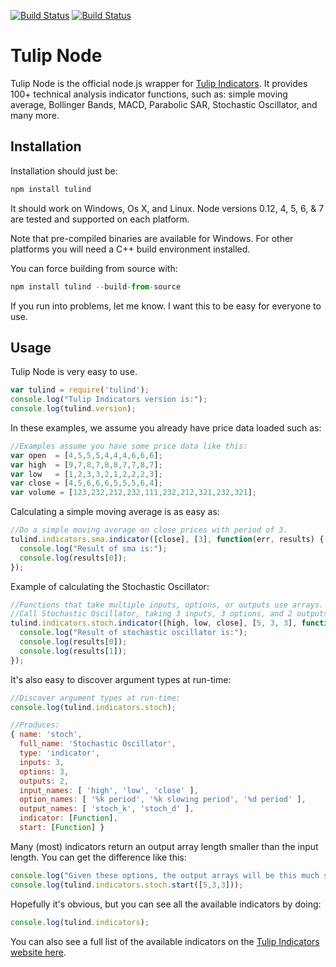 [![Build Status](https://travis-ci.org/TulipCharts/tulipnode.svg?branch=master)](https://travis-ci.org/TulipCharts/tulipnode)
[![Build Status](https://ci.appveyor.com/api/projects/status/ps9l8w7fxi81v2q5/branch/master?svg=true)](https://ci.appveyor.com/project/codeplea/tulipnode)

# Tulip Node

Tulip Node is the official node.js wrapper for [Tulip
Indicators](https://tulipindicators.org). It provides 100+
technical analysis indicator functions, such as:
simple moving average, Bollinger Bands, MACD, Parabolic SAR, Stochastic
Oscillator, and many more.


## Installation

Installation should just be:

``` js
npm install tulind
```

It should work on Windows, Os X, and Linux. Node versions 0.12, 4, 5, 6, & 7
are tested and supported on each platform.

Note that pre-compiled binaries are available for Windows. For other platforms
you will need a C++ build environment installed.

You can force building from source with:

```js
npm install tulind --build-from-source
```

If you run into problems, let me know. I want this to be easy for everyone to
use.


## Usage

Tulip Node is very easy to use.

``` js
var tulind = require('tulind');
console.log("Tulip Indicators version is:");
console.log(tulind.version);
```

In these examples, we assume you already have price data loaded such as:
``` js
//Examples assume you have some price data like this:
var open  = [4,5,5,5,4,4,4,6,6,6];
var high  = [9,7,8,7,8,8,7,7,8,7];
var low   = [1,2,3,3,2,1,2,2,2,3];
var close = [4,5,6,6,6,5,5,5,6,4];
var volume = [123,232,212,232,111,232,212,321,232,321];
```

Calculating a simple moving average is as easy as:

``` js
//Do a simple moving average on close prices with period of 3.
tulind.indicators.sma.indicator([close], [3], function(err, results) {
  console.log("Result of sma is:");
  console.log(results[0]);
});
```



Example of calculating the Stochastic Oscillator:

``` js
//Functions that take multiple inputs, options, or outputs use arrays.
//Call Stochastic Oscillator, taking 3 inputs, 3 options, and 2 outputs.
tulind.indicators.stoch.indicator([high, low, close], [5, 3, 3], function(err, results) {
  console.log("Result of stochastic oscillator is:");
  console.log(results[0]);
  console.log(results[1]);
});
```


It's also easy to discover argument types at run-time:

``` js
//Discover argument types at run-time:
console.log(tulind.indicators.stoch);

//Produces:
{ name: 'stoch',
  full_name: 'Stochastic Oscillator',
  type: 'indicator',
  inputs: 3,
  options: 3,
  outputs: 2,
  input_names: [ 'high', 'low', 'close' ],
  option_names: [ '%k period', '%k slowing period', '%d period' ],
  output_names: [ 'stoch_k', 'stoch_d' ],
  indicator: [Function],
  start: [Function] }
```


Many (most) indicators return an output array length smaller than the input length.
You can get the difference like this:

``` js
console.log("Given these options, the output arrays will be this much shorter than the input arrays:");
console.log(tulind.indicators.stoch.start([5,3,3]));
```


Hopefully it's obvious, but you can see all the available indicators by doing:
``` js
console.log(tulind.indicators);
```

You can also see a full list of the available indicators on the [Tulip
Indicators website here](https://tulipindicators.org/list).

